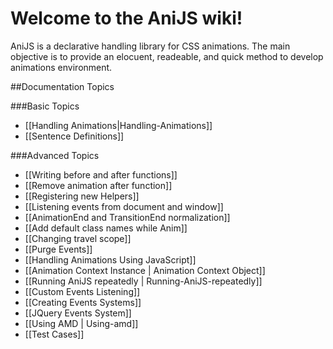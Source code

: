 Welcome to the AniJS wiki!
==========================

AniJS is a declarative handling library for CSS animations. The main objective is to provide an elocuent, readeable, and quick method to develop animations environment.

##Documentation Topics


###Basic Topics

- [[Handling Animations|Handling-Animations]]
- [[Sentence Definitions]]



###Advanced Topics

- [[Writing before and after functions]]
- [[Remove animation after function]]
- [[Registering new Helpers]]
- [[Listening events from document and window]]
- [[AnimationEnd and TransitionEnd normalization]]
- [[Add default class names while Anim]]
- [[Changing travel scope]]
- [[Purge Events]]
- [[Handling Animations Using JavaScript]]
- [[Animation Context Instance | Animation Context Object]]
- [[Running AniJS repeatedly | Running-AniJS-repeatedly]]
- [[Custom Events Listening]]
- [[Creating Events Systems]]
- [[JQuery Events System]]
- [[Using AMD | Using-amd]]
- [[Test Cases]]
